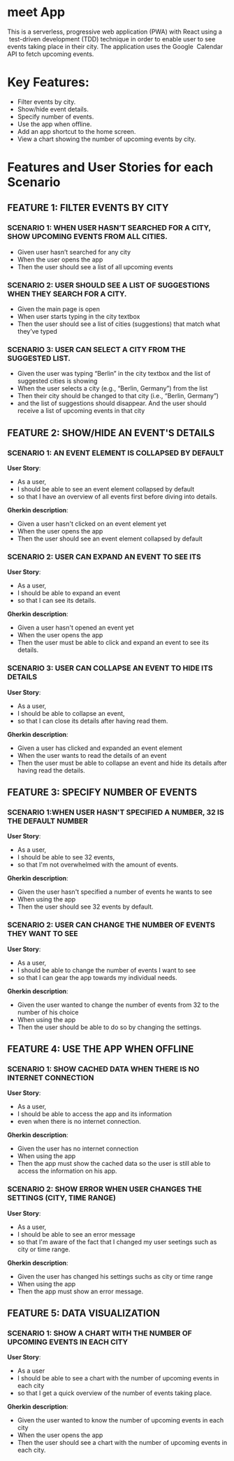 # meet App

This is a serverless, progressive web application (PWA) with React using a  test-driven development (TDD) technique in order to enable user to see events taking place in their city. The application uses the Google  Calendar API to fetch upcoming events.

# Key Features:

-   Filter events by city.
-   Show/hide event details.
-   Specify number of events.
-   Use the app when offline.
-   Add an app shortcut to the home screen.
-   View a chart showing the number of upcoming events by city.

# Features and User Stories for each Scenario

## FEATURE 1: FILTER EVENTS BY CITY

### SCENARIO 1: WHEN USER HASN’T SEARCHED FOR A CITY, SHOW UPCOMING EVENTS FROM ALL CITIES.

-   Given user hasn’t searched for any city
-   When the user opens the app
-   Then the user should see a list of all upcoming events

### SCENARIO 2: USER SHOULD SEE A LIST OF SUGGESTIONS WHEN THEY SEARCH FOR A CITY.

-   Given the main page is open
-   When user starts typing in the city textbox
-   Then the user should see a list of cities (suggestions) that match what they’ve typed

### SCENARIO 3: USER CAN SELECT A CITY FROM THE SUGGESTED LIST.

-   Given the user was typing “Berlin” in the city textbox and the list of suggested cities is showing
-   When the user selects a city (e.g., “Berlin, Germany”) from the list
-   Then their city should be changed to that city (i.e., “Berlin, Germany”)
-   and the list of suggestions should disappear. And the user should receive a list of upcoming events in that city

## FEATURE 2: SHOW/HIDE AN EVENT'S DETAILS

### SCENARIO 1: AN EVENT ELEMENT IS COLLAPSED BY DEFAULT

**User Story**:

-   As a user,
-   I should be able to see an event element collapsed by default
-   so that I have an overview of all events first before diving into details.

**Gherkin description**:

-   Given a user hasn't clicked on an event element yet
-   When the user opens the app
-   Then the user should see an event element collapsed by default

### SCENARIO 2: USER CAN EXPAND AN EVENT TO SEE ITS

**User Story**:

-   As a user,
-   I should be able to expand an event
-   so that I can see its details.

**Gherkin description**:

-   Given a user hasn't opened an event yet
-   When the user opens the app
-   Then the user must be able to click and expand an event to see its details.

### SCENARIO 3: USER CAN COLLAPSE AN EVENT TO HIDE ITS DETAILS

**User Story**:

-   As a user,
-   I should be able to collapse an event,
-   so that I can close its details after having read them.

**Gherkin description**:

-   Given a user has clicked and expanded an event element
-   When the user wants to read the details of an event
-   Then the user must be able to collapse an event and hide its details after having read the details.

## FEATURE 3: SPECIFY NUMBER OF EVENTS

### SCENARIO 1:WHEN USER HASN'T SPECIFIED A NUMBER, 32 IS THE DEFAULT NUMBER

**User Story**:

-   As a user,
-   I should be able to see 32 events,
-   so that I'm not overwhelmed with the amount of events.

**Gherkin description**:

-   Given the user hasn't specified a number of events he wants to see
-   When using the app
-   Then the user should see 32 events by default.

### SCENARIO 2: USER CAN CHANGE THE NUMBER OF EVENTS THEY WANT TO SEE

**User Story**:

-   As a user,
-   I should be able to change the number of events I want to see
-   so that I can gear the app towards my individual needs.

**Gherkin description**:

-   Given the user wanted to change the number of events from 32 to the number of his choice
-   When using the app
-   Then the user should be able to do so by changing the settings.

## FEATURE 4: USE THE APP WHEN OFFLINE

### SCENARIO 1: SHOW CACHED DATA WHEN THERE IS NO INTERNET CONNECTION

**User Story**:

-   As a user,
-   I should be able to access the app and its information
-   even when there is no internet connection.

**Gherkin description**:

-   Given the user has no internet connection
-   When using the app
-   Then the app must show the cached data so the user is still able to access the information on his app.

### SCENARIO 2: SHOW ERROR WHEN USER CHANGES THE SETTINGS (CITY, TIME RANGE)

**User Story**:

-   As a user,
-   I should be able to see an error message
-   so that I'm aware of the fact that I changed my user seetings such as city or time range.

**Gherkin description**:

-   Given the user has changed his settings suchs as city or time range
-   When using the app
-   Then the app must show an error message.

## FEATURE 5: DATA VISUALIZATION

### SCENARIO 1: SHOW A CHART WITH THE NUMBER OF UPCOMING EVENTS IN EACH CITY

**User Story**:

-   As a user
-   I should be able to see a chart with the number of upcoming events in each city
-   so that I get a quick overview of the number of events taking place.

**Gherkin description**:

-   Given the user wanted to know the number of upcoming events in each city
-   When the user opens the app
-   Then the user should see a chart with the number of upcoming events in each city.
